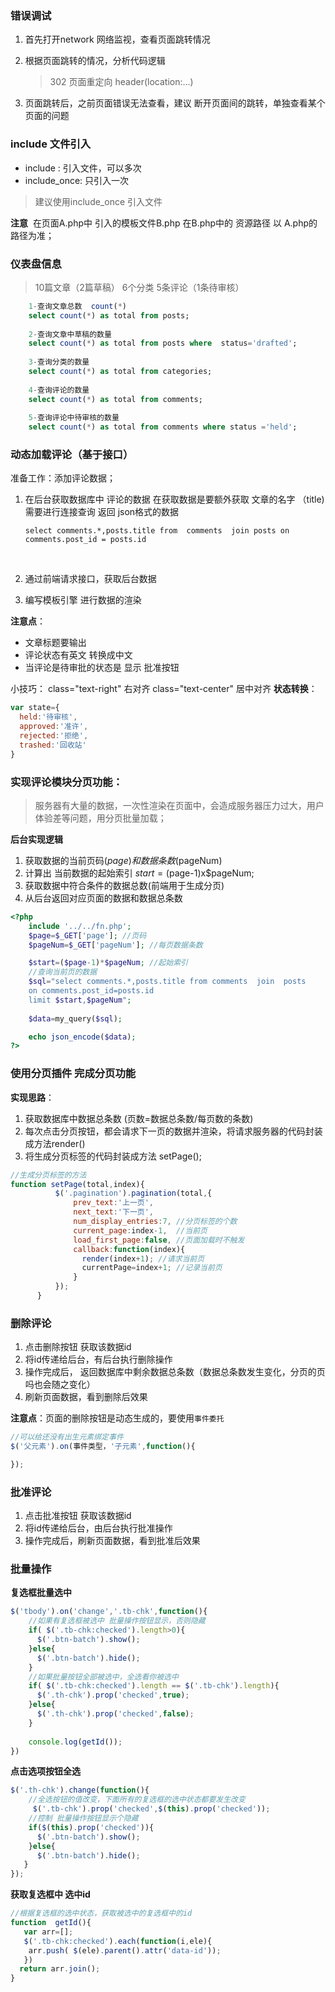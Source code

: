 
### 错误调试
1. 首先打开network 网络监视，查看页面跳转情况

2. 根据页面跳转的情况，分析代码逻辑

   > 302 页面重定向 header(location:...)

3. 页面跳转后，之前页面错误无法查看，建议 断开页面间的跳转，单独查看某个页面的问题

### include 文件引入
+ include : 引入文件，可以多次
+ include_once: 只引入一次

> 建议使用include_once 引入文件 


**注意**
​	在页面A.php中 引入的模板文件B.php  在B.php中的 资源路径 以 A.php的路径为准；

### 仪表盘信息
> 10篇文章（2篇草稿）
> 6个分类
> 5条评论（1条待审核）

```sql
    1-查询文章总数  count(*)
    select count(*) as total from posts;
    
    2-查询文章中草稿的数量
    select count(*) as total from posts where  status='drafted';
    
    3-查询分类的数量
    select count(*) as total from categories;
    
    4-查询评论的数量
    select count(*) as total from comments;
    
    5-查询评论中待审核的数量
    select count(*) as total from comments where status ='held'; 
```
### 动态加载评论（基于接口）

准备工作：添加评论数据；

1. 在后台获取数据库中 评论的数据
   在获取数据是要额外获取 文章的名字 （title) 需要进行连接查询
   返回 json格式的数据

   ```mysql
   select comments.*,posts.title from  comments  join posts on comments.post_id = posts.id
   ```

   ​

2. 通过前端请求接口，获取后台数据

3. 编写模板引擎 进行数据的渲染

**注意点**：
+ 文章标题要输出
+ 评论状态有英文 转换成中文  
+ 当评论是待审批的状态是 显示 批准按钮 

小技巧：
    class="text-right"  右对齐
    class="text-center"  居中对齐
**状态转换**：
```javascript
var state={
  held:'待审核',
  approved:'准许',
  rejected:'拒绝',
  trashed:'回收站'
}
```



### 实现评论模块分页功能：
> 服务器有大量的数据，一次性渲染在页面中，会造成服务器压力过大，用户体验差等问题，用分页批量加载；

**后台实现逻辑**
1. 获取数据的当前页码($page)和数据条数($pageNum)
2. 计算出 当前数据的起始索引 $start=($page-1)x$pageNum;
3. 获取数据中符合条件的数据总数(前端用于生成分页)
4. 从后台返回对应页面的数据和数据总条数
```php
<?php 
    include '../../fn.php';
    $page=$_GET['page']; //页码
    $pageNum=$_GET['pageNum']; //每页数据条数

    $start=($page-1)*$pageNum; //起始索引
	//查询当前页的数据
    $sql="select comments.*,posts.title from comments  join  posts  
    on comments.post_id=posts.id 
    limit $start,$pageNum";
	
	$data=my_query($sql);  

    echo json_encode($data);
?>
```



### 使用分页插件 完成分页功能

**实现思路**：
1. 获取数据库中数据总条数 (页数=数据总条数/每页数的条数)
2. 每次点击分页按钮，都会请求下一页的数据并渲染，将请求服务器的代码封装成方法render()
3. 将生成分页标签的代码封装成方法 setPage();


```javascript
//生成分页标签的方法     
function setPage(total,index){
          $('.pagination').pagination(total,{
              prev_text:'上一页',
              next_text:'下一页',
              num_display_entries:7, //分页标签的个数
              current_page:index-1,  //当前页
              load_first_page:false, //页面加载时不触发
              callback:function(index){
                render(index+1); //请求当前页
                currentPage=index+1; //记录当前页
              }
          });
      }
```



### 删除评论

1. 点击删除按钮 获取该数据id
2. 将id传递给后台，有后台执行删除操作
3. 操作完成后， 返回数据库中剩余数据总条数（数据总条数发生变化，分页的页吗也会随之变化）
4. 刷新页面数据，看到删除后效果

**注意点**：页面的删除按钮是动态生成的，要使用`事件委托`
```javascript
//可以给还没有出生元素绑定事件
$('父元素').on(事件类型，'子元素',function(){

});
```


### 批准评论

1. 点击批准按钮 获取该数据id
2. 将id传递给后台，由后台执行批准操作
3. 操作完成后，刷新页面数据，看到批准后效果

### 批量操作

**复选框批量选中**
```javascript
$('tbody').on('change','.tb-chk',function(){
    //如果有复选框被选中 批量操作按钮显示，否则隐藏
    if( $('.tb-chk:checked').length>0){
      $('.btn-batch').show();
    }else{ 
      $('.btn-batch').hide();
    }
	//如果批量按钮全部被选中，全选看你被选中
    if( $('.tb-chk:checked').length == $('.tb-chk').length){
      $('.th-chk').prop('checked',true);
    }else{
      $('.th-chk').prop('checked',false);
    }
	
    console.log(getId());
})
```

**点击选项按钮全选**
```javascript
$('.th-chk').change(function(){
  	//全选按钮的值改变，下面所有的复选框的选中状态都要发生改变
     $('.tb-chk').prop('checked',$(this).prop('checked'));
  	//控制 批量操作按钮显示个隐藏
    if($(this).prop('checked')){  
      $('.btn-batch').show();
    }else{
      $('.btn-batch').hide();       
   }
});
```

**获取复选框中 选中id**
```javascript
//根据复选框的选中状态，获取被选中的复选框中的id 
function  getId(){
   var arr=[];
   $('.tb-chk:checked').each(function(i,ele){
    arr.push( $(ele).parent().attr('data-id'));
   })
  return arr.join();
}
```

### 
